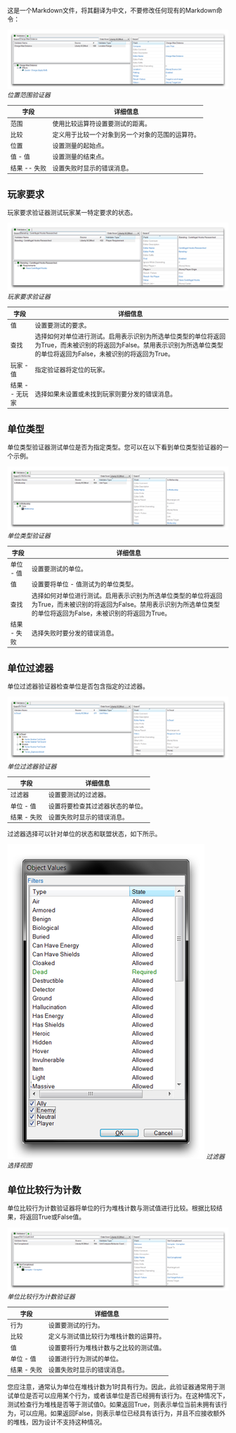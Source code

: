 这是一个Markdown文件，将其翻译为中文，不要修改任何现有的Markdown命令：

[![位置范围验证器](./resources/072_Validators_Rundown5.png)](./resources/072_Validators_Rundown5.png)
*位置范围验证器*

| 字段              | 详细信息                                                                    |
| ----------------- | ------------------------------------------------------------------------ |
| 范围             | 使用比较运算符设置要测试的距离。               |
| 比较           | 定义用于比较一个对象到另一个对象的范围的运算符。 |
| 位置          | 设置测量的起始点。                                 |
| 值 - 值     | 设置测量的结束点。                                      |
| 结果 -- 失败 | 设置失败时显示的错误消息。                       |

## 玩家要求

玩家要求验证器测试玩家某一特定要求的状态。

[![玩家要求验证器](./resources/072_Validators_Rundown6.png)](./resources/072_Validators_Rundown6.png)
*玩家要求验证器*

| 字段               | 详细信息                                                                                                                                                                                                                                                                                                           |
| ------------------- | ----------------------------------------------------------------------------------------------------------------------------------------------------------------------------------------------------------------------------------------------------------------------------------------------------------------- |
| 值               | 设置要测试的要求。                                                                                                                                                                                                                                                                                |
| 查找                | 选择如何对单位进行测试。启用表示识别为所选单位类型的单位将返回为True，而未被识别的将返回为False。禁用表示识别为所选单位类型的单位将返回为False，未被识别的将返回为True。 |
| 玩家 - 值      | 指定验证器将定位的玩家。                                                                                                                                                                                                                                                              |
| 结果 -- 无玩家 | 选择如果未设置或未找到玩家则要分发的错误消息。                                                                                                                                                                                                                                      |

## 单位类型

单位类型验证器测试单位是否为指定类型。您可以在以下看到单位类型验证器的一个示例。

[![单位类型验证器](./resources/072_Validators_Rundown7.png)](./resources/072_Validators_Rundown7.png)
*单位类型验证器*

| 字段            | 详细信息                                                                                                                                                                                                                                                                                                                  |
| ---------------- | ------------------------------------------------------------------------------------------------------------------------------------------------------------------------------------------------------------------------------------------------------------------------------------------------------------------------ |
| 单位 - 值     | 设置要测试的单位。                                                                                                                                                                                                                                                                                              |
| 值            | 设置要将单位 - 值测试为的单位类型。                                                                                                                                                                                                                                                       |
| 查找             | 选择如何对单位进行测试。启用表示识别为所选单位类型的单位将返回为True，而未被识别的将返回为False。禁用表示识别为所选单位类型的单位将返回为False，未被识别的将返回为True。 |
| 结果 - 失败 | 选择失败时要分发的错误消息。                                                                                                                                                                                                                                                                  |

## 单位过滤器

单位过滤器验证器检查单位是否包含指定的过滤器。

[![单位过滤器验证器](./resources/072_Validators_Rundown8.png)](./resources/072_Validators_Rundown8.png)
*单位过滤器验证器*

| 字段            | 详细信息                                                     |
| ---------------- | ----------------------------------------------------------- |
| 过滤器          | 设置要测试的过滤器。                          |
| 单位 - 值     | 设置将要检查其过滤器状态的单位。 |
| 结果 - 失败 | 设置失败时显示的错误消息。          |

过滤器选择可以针对单位的状态和联盟状态，如下所示。

![过滤器选择视图](./resources/072_Validators_Rundown9.png)
*过滤器选择视图*

## 单位比较行为计数

单位比较行为计数验证器将单位的行为堆栈计数与测试值进行比较。根据比较结果，将返回True或False值。

[![单位比较行为计数验证器](./resources/072_Validators_Rundown10.png)](./resources/072_Validators_Rundown10.png)
*单位比较行为计数验证器*

| 字段            | 详细信息                                                                        |
| ---------------- | ------------------------------------------------------------------------------ |
| 行为         | 设置要测试的行为。                                            |
| 比较          | 定义与测试值比较行为堆栈计数的运算符。 |
| 值            | 设置要将行为堆栈计数与之比较的测试值。              |
| 单位 - 值     | 设置进行行为测试的单位。                                   |
| 结果 - 失败 | 设置失败时显示的错误消息。                             |

您应注意，通常认为单位在堆栈计数为1时具有行为。因此，此验证器通常用于测试单位是否可以应用某个行为，或者该单位是否已经拥有该行为。在这种情况下，测试检查行为堆栈是否等于测试值0。如果返回True，则表示单位当前未拥有该行为，可以应用。如果返回False，则表示单位已经具有该行为，并且不应接收额外的堆栈，因为设计不支持这种情况。